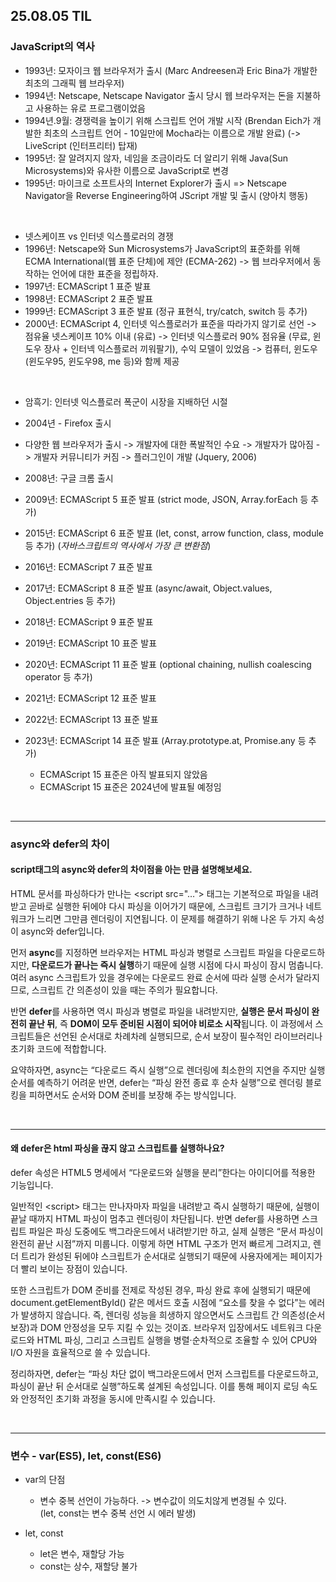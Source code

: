 ## 25.08.05 TIL

### JavaScript의 역사

- 1993년: 모자이크 웹 브라우저가 출시
  (Marc Andreesen과 Eric Bina가 개발한 최초의 그래픽 웹 브라우저)
- 1994년: Netscape, Netscape Navigator 출시
  당시 웹 브라우저는 돈을 지불하고 사용하는 유로 프로그램이었음
- 1994년.9월: 경쟁력을 높이기 위해 스크립트 언어 개발 시작
  (Brendan Eich가 개발한 최초의 스크립트 언어 - 10일만에 Mocha라는 이름으로 개발 완료)
  (-> LiveScript (인터프리터) 탑재)
- 1995년: 잘 알려지지 않자, 네임을 조금이라도 더 알리기 위해
  Java(Sun Microsystems)와 유사한 이름으로 JavaScript로 변경
- 1995년: 마이크로 소프트사의 Internet Explorer가 출시
  => Netscape Navigator을 Reverse Engineering하여 JScript 개발 및 출시 (양아치 행동)

<br/>

- 넷스케이프 vs 인터넷 익스플로러의 경쟁
- 1996년: Netscape와 Sun Microsystems가 JavaScript의 표준화를 위해
  ECMA International(웹 표준 단체)에 제안 (ECMA-262)
  -> 웹 브라우저에서 동작하는 언어에 대한 표준을 정립하자.
- 1997년: ECMAScript 1 표준 발표
- 1998년: ECMAScript 2 표준 발표
- 1999년: ECMAScript 3 표준 발표
  (정규 표현식, try/catch, switch 등 추가)
- 2000년: ECMAScript 4, 인터넷 익스플로러가 표준을 따라가지 않기로 선언
  -> 점유율 넷스케이프 10% 이내 (유료)
  -> 인터넷 익스플로러 90% 점유율 (무료, 윈도우 장사 + 인터넥 익스플로러 끼워팔기), 수익 모델이 있었음
  -> 컴퓨터, 윈도우(윈도우95, 윈도우98, me 등)와 함께 제공

<br/>

- 암흑기: 인터넷 익스플로러 폭군이 시장을 지배하던 시절

- 2004년 - Firefox 출시
- 다양한 웹 브라우저가 출시 -> 개발자에 대한 폭발적인 수요 -> 개발자가 많아짐
  -> 개발자 커뮤니티가 커짐 -> 플러그인이 개발 (Jquery, 2006)
- 2008년: 구글 크롬 출시
- 2009년: ECMAScript 5 표준 발표
  (strict mode, JSON, Array.forEach 등 추가)
- 2015년: ECMAScript 6 표준 발표
  (let, const, arrow function, class, module 등 추가)
  (_자바스크립트의 역사에서 가장 큰 변환점_)
- 2016년: ECMAScript 7 표준 발표
- 2017년: ECMAScript 8 표준 발표
  (async/await, Object.values, Object.entries 등 추가)
- 2018년: ECMAScript 9 표준 발표
- 2019년: ECMAScript 10 표준 발표
- 2020년: ECMAScript 11 표준 발표
  (optional chaining, nullish coalescing operator 등 추가)
- 2021년: ECMAScript 12 표준 발표
- 2022년: ECMAScript 13 표준 발표
- 2023년: ECMAScript 14 표준 발표
  (Array.prototype.at, Promise.any 등 추가)
  - ECMAScript 15 표준은 아직 발표되지 않았음
  - ECMAScript 15 표준은 2024년에 발표될 예정임

<br/>

---

### async와 defer의 차이

#### script태그의 async와 defer의 차이점을 아는 만큼 설명해보세요.

HTML 문서를 파싱하다가 만나는 \<script src="…"> 태그는 기본적으로 파일을 내려받고 곧바로 실행한 뒤에야 다시 파싱을 이어가기 때문에, 스크립트 크기가 크거나 네트워크가 느리면 그만큼 렌더링이 지연됩니다. 이 문제를 해결하기 위해 나온 두 가지 속성이 async와 defer입니다.

먼저 **async**를 지정하면 브라우저는 HTML 파싱과 병렬로 스크립트 파일을 다운로드하지만, **다운로드가 끝나는 즉시 실행**하기 때문에 실행 시점에 다시 파싱이 잠시 멈춥니다. 여러 async 스크립트가 있을 경우에는 다운로드 완료 순서에 따라 실행 순서가 달라지므로, 스크립트 간 의존성이 있을 때는 주의가 필요합니다.

반면 **defer**를 사용하면 역시 파싱과 병렬로 파일을 내려받지만, **실행은 문서 파싱이 완전히 끝난 뒤**, 즉 **DOM이 모두 준비된 시점이 되어야 비로소 시작**됩니다. 이 과정에서 스크립트들은 선언된 순서대로 차례차례 실행되므로, 순서 보장이 필수적인 라이브러리나 초기화 코드에 적합합니다.

요약하자면, async는 “다운로드 즉시 실행”으로 렌더링에 최소한의 지연을 주지만 실행 순서를 예측하기 어려운 반면, defer는 “파싱 완전 종료 후 순차 실행”으로 렌더링 블로킹을 피하면서도 순서와 DOM 준비를 보장해 주는 방식입니다.

<br/>

---

#### 왜 defer은 html 파싱을 끊지 않고 스크립트를 실행하나요?

defer 속성은 HTML5 명세에서 “다운로드와 실행을 분리”한다는 아이디어를 적용한 기능입니다.

일반적인 \<script> 태그는 만나자마자 파일을 내려받고 즉시 실행하기 때문에, 실행이 끝날 때까지 HTML 파싱이 멈추고 렌더링이 차단됩니다. 반면 defer를 사용하면 스크립트 파일은 파싱 도중에도 백그라운드에서 내려받기만 하고, 실제 실행은 “문서 파싱이 완전히 끝난 시점”까지 미룹니다. 이렇게 하면 HTML 구조가 먼저 빠르게 그려지고, 렌더 트리가 완성된 뒤에야 스크립트가 순서대로 실행되기 때문에 사용자에게는 페이지가 더 빨리 보이는 장점이 있습니다.

또한 스크립트가 DOM 준비를 전제로 작성된 경우, 파싱 완료 후에 실행되기 때문에 document.getElementById() 같은 메서드 호출 시점에 “요소를 찾을 수 없다”는 에러가 발생하지 않습니다. 즉, 렌더링 성능을 희생하지 않으면서도 스크립트 간 의존성(순서 보장)과 DOM 안정성을 모두 지킬 수 있는 것이죠. 브라우저 입장에서도 네트워크 다운로드와 HTML 파싱, 그리고 스크립트 실행을 병렬·순차적으로 조율할 수 있어 CPU와 I/O 자원을 효율적으로 쓸 수 있습니다.

정리하자면, defer는 “파싱 차단 없이 백그라운드에서 먼저 스크립트를 다운로드하고, 파싱이 끝난 뒤 순서대로 실행”하도록 설계된 속성입니다. 이를 통해 페이지 로딩 속도와 안정적인 초기화 과정을 동시에 만족시킬 수 있습니다.

<br/>

---

### 변수 - var(ES5), let, const(ES6)

- var의 단점

  - 변수 중복 선언이 가능하다. -> 변수값이 의도치않게 변경될 수 있다.  
    (let, const는 변수 중복 선언 시 에러 발생)

- let, const

  - let은 변수, 재할당 가능
  - const는 상수, 재할당 불가

<br/>
